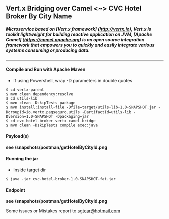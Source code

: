 ## **Vert.x Bridging over Camel <~> CVC Hotel Broker By City Name**

##### Microservice based on [Vert.x framework] (http://vertx.io), Vert.x is toolkit lightweight for building reactive application on JVM, [Apache Camel] (https://camel.apache.org) is an open source integration framework that empowers you to quickly and easily integrate various systems consuming or producing data. 
---
#### Compile and Run with Apache Maven
* If using Powershell, wrap -D parameters in double quotes
````
$ cd vertx-parent
$ mvn clean dependency:resolve
$ cd utils-lib
$ mvn clean -DskipTests package 
$ mvn install:install-file -Dfile=target/utils-lib-1.0-SNAPSHOT.jar -DgroupId=io.vertx.pagseguro.utils -DartifactId=utils-lib -Dversion=1.0-SNAPSHOT -Dpackaging=jar
$ cd cvc-hotel-broker-vertx-camel-bridge
$ mvn clean -DskipTests compile exec:java 
````
#### Payload(s)
**see /snapshots/postman/getHotelByCityId.png**

#### Running the jar
* Inside target dir
````
$ java -jar cvc-hotel-broker-1.0-SNAPSHOT-fat.jar
````
#### Endpoint 
**see /snapshots/postman/getHotelByCityId.png**


Some issues or Mistakes report to sgtear@hotmail.com 

